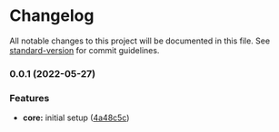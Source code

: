 # Changelog

All notable changes to this project will be documented in this file. See [standard-version](https://github.com/conventional-changelog/standard-version) for commit guidelines.

### 0.0.1 (2022-05-27)


### Features

* **core:** initial setup ([4a48c5c](https://github.com/superworlddev/ui-core/commit/4a48c5ce676d10bf9098e1090fa5c5a903b9140a))
